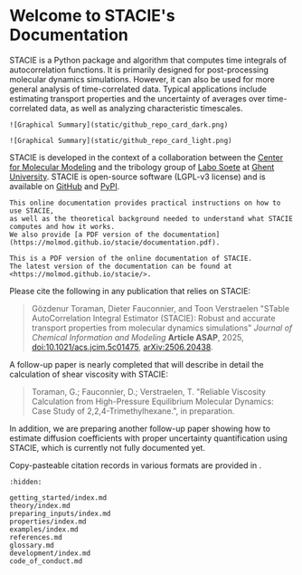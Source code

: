# Welcome to STACIE's Documentation

STACIE is a Python package and algorithm that computes time integrals of autocorrelation functions.
It is primarily designed for post-processing molecular dynamics simulations.
However, it can also be used for more general analysis of time-correlated data.
Typical applications include estimating transport properties
and the uncertainty of averages over time-correlated data,
as well as analyzing characteristic timescales.

```{only} html
![Graphical Summary](static/github_repo_card_dark.png)
```

```{only} latex
![Graphical Summary](static/github_repo_card_light.png)
```

STACIE is developed in the context of a collaboration between
the [Center for Molecular Modeling](https://molmod.ugent.be/)
and the tribology group of [Labo Soete](https://www.ugent.be/ea/emsme/en/research/soete)
at [Ghent University](https://ugent.be/).
STACIE is open-source software (LGPL-v3 license) and is available on
[GitHub](https://github.com/molmod/stacie) and [PyPI](https://pypi.org/project/stacie).

```{only} html
This online documentation provides practical instructions on how to use STACIE,
as well as the theoretical background needed to understand what STACIE computes and how it works.
We also provide [a PDF version of the documentation](https://molmod.github.io/stacie/documentation.pdf).
```

```{only} latex
This is a PDF version of the online documentation of STACIE.
The latest version of the documentation can be found at <https://molmod.github.io/stacie/>.
```

Please cite the following in any publication that relies on STACIE:

> Gözdenur Toraman, Dieter Fauconnier, and Toon Verstraelen
> "STable AutoCorrelation Integral Estimator (STACIE):
> Robust and accurate transport properties from molecular dynamics simulations"
> *Journal of Chemical Information and Modeling* **Article ASAP**, 2025,
> [doi:10.1021/acs.jcim.5c01475](https://doi.org/10.1021/acs.jcim.5c01475),
> [arXiv:2506.20438](https://arxiv.org/abs/2506.20438).

A follow-up paper is nearly completed that will describe in detail the calculation of shear viscosity
with STACIE:

> Toraman, G.; Fauconnier, D.; Verstraelen, T. "Reliable Viscosity Calculation from High-Pressure
> Equilibrium Molecular Dynamics: Case Study of 2,2,4-Trimethylhexane.", in preparation.

In addition, we are preparing another follow-up paper showing how to estimate
diffusion coefficients with proper uncertainty quantification using STACIE,
which is currently not fully documented yet.

Copy-pasteable citation records in various formats are provided in [](getting_started/cite.md).

```{toctree}
:hidden:

getting_started/index.md
theory/index.md
preparing_inputs/index.md
properties/index.md
examples/index.md
references.md
glossary.md
development/index.md
code_of_conduct.md
```
